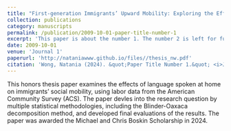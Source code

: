 ```yaml
---
title: "First-generation Immigrants’ Upward Mobility: Exploring the Effects of Language Spoken At Home using Blinder-Oaxaca Decomposition Method"
collection: publications
category: manuscripts
permalink: /publication/2009-10-01-paper-title-number-1
excerpt: 'This paper is about the number 1. The number 2 is left for future work.'
date: 2009-10-01
venue: 'Journal 1'
paperurl: 'http://nataniawww.github.io/files//thesis_nw.pdf'
citation: 'Wong, Natania (2024). &quot;Paper Title Number 1.&quot; <i>Journal 1</i>. 1(1).'
---
```


This honors thesis paper examines the effects of language spoken at home on immigrants’ social mobility, using labor data from the American Community Survey (ACS). The paper devles into the research question by multiple statistical methodologies, including the Blinder-Oaxaca decomposition method, and developed final evaluations of the results. The paper was awarded the Michael and Chris Boskin Scholarship in 2024. 
